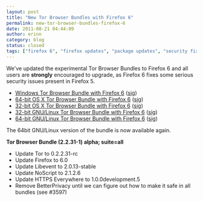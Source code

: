 ```yaml
---
layout: post
title: "New Tor Browser Bundles with Firefox 6"
permalink: new-tor-browser-bundles-firefox-6
date: 2011-08-21 04:44:09
author: erinn
category: blog
status: closed
tags: ["firefox 6", "firefox updates", "package updates", "security fixes", "tor browser", "tor browser bundle"]
---
```


We've updated the experimental Tor Browser Bundles to Firefox 6 and all users are **strongly** encouraged to upgrade, as Firefox 6 fixes some serious security issues present in Firefox 5.

-   [Windows Tor Browser Bundle with Firefox 6](https://archive.torproject.org/tor-package-archive/torbrowser/tor-browser-2.2.31-1-alpha_en-US.exe) ([sig](https://www.torproject.org/dist/torbrowser/tor-browser-2.2.31-1-alpha_en-US.exe.asc))
-   [64-bit OS X Tor Browser Bundle with Firefox 6](https://archive.torproject.org/tor-package-archive/torbrowser/osx/TorBrowser-2.2.31-1-alpha-osx-x86_64-en-US.zip) ([sig](https://archive.torproject.org/tor-package-archive//torbrowser/osx/TorBrowser-2.2.31-1-alpha-osx-x86_64-en-US.zip.asc))
-   [32-bit OS X Tor Browser Bundle with Firefox 6](https://archive.torproject.org/tor-package-archive//torbrowser/osx/TorBrowser-2.2.31-1-alpha-osx-i386-en-US.zip) ([sig](https://archive.torproject.org/tor-package-archive//torbrowser/osx/TorBrowser-2.2.31-1-alpha-osx-i386-en-US.zip.asc))
-   [32-bit GNU/Linux Tor Browser Bundle with Firefox 6](https://archive.torproject.org/tor-package-archive/torbrowser/linux/tor-browser-gnu-linux-i686-2.2.31-1-alpha-en-US.tar.gz) ([sig](https://archive.torproject.org/tor-package-archive/torbrowser/linux/tor-browser-gnu-linux-i686-2.2.31-1-alpha-en-US.tar.gz.asc))
-   [64-bit GNU/Linux Tor Browser Bundle with Firefox 6](https://archive.torproject.org/tor-package-archive/torbrowser/linux/tor-browser-gnu-linux-x86_64-2.2.31-2-alpha-en-US.tar.gz) ([sig](https://archive.torproject.org/tor-package-archive/torbrowser/linux/tor-browser-gnu-linux-x86_64-2.2.31-2-alpha-en-US.tar.gz.asc))

The 64bit GNU/Linux version of the bundle is now available again.

**Tor Browser Bundle (2.2.31-1) alpha; suite=all**

-   Update Tor to 0.2.2.31-rc
-   Update Firefox to 6.0
-   Update Libevent to 2.0.13-stable
-   Update NoScript to 2.1.2.6
-   Update HTTPS Everywhere to 1.0.0development.5
-   Remove BetterPrivacy until we can figure out how to make it safe in all bundles (see \#3597)

